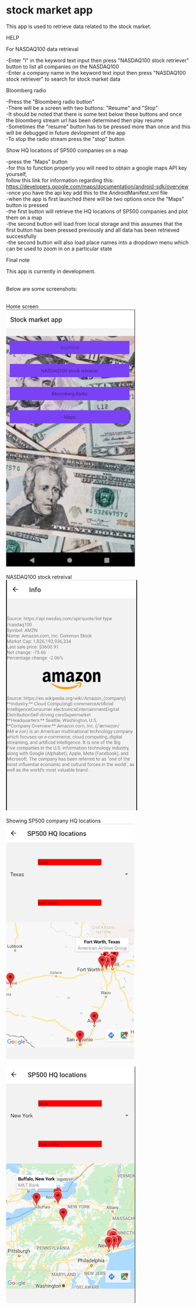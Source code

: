 # stock market app
 
This app is used to retrieve data related to the stock market.

HELP

For NASDAQ100 data retrieval 

-Enter "l" in the keyword text input then press "NASDAQ100 stock retriever" button to list all companies on the NASDAQ100 <br />
-Enter a company name in the keyword text input then press "NASDAQ100 stock retriever" to search for stock market data  <br />

Bloomberg radio

-Press the "Bloomberg radio button" <br />
-There will be a screen with two buttons: "Resume" and "Stop" <br />
-It should be noted that there is some text below these buttons and once the bloomberg stream url has been determined then play resume <br />
-Sometimes the "resume" button has to be pressed more than once and this will be debugged in future devlopment of the app <br />
-To stop the radio stream press the "stop" button <br />

Show HQ locations of SP500 companies on a map

-press the "Maps" button <br />
-for this to function properly you will need to obtain a google maps API key yourself,  <br />
follow this link for information regarding this: https://developers.google.com/maps/documentation/android-sdk/overview <br />
-once you have the api key add this to the AndroidManifest.xml file  <br />
-when the app is first launched there will be two options once the "Maps" button is pressed <br />
-the first button will retrieve the HQ locations of SP500 companies and plot them on a map <br />
-the second button will load from local storage and this assumes that the first button has been pressed previously and all data has been retrieved successfully  <br />
-the second button will also load place names into a dropdown menu which can be used to zoom in on a particular state <br />

Final note

This app is currently in development. <br /> <br />

Below are some screenshots: <br /> <br />

Home screen <br />
![home screen](https://github.com/sjhartley/stock-market-app/blob/main/screenshots/1.PNG)
<br /> <br />
NASDAQ100 stock retreival <br />
![NASDAQ100 stock retreival](https://github.com/sjhartley/stock-market-app/blob/main/screenshots/3.PNG)
<br /> <br />
Showing SP500 company HQ locations <br />
![SP500 HQ locations](https://github.com/sjhartley/stock-market-app/blob/main/screenshots/2.PNG)
<br /> <br />
![SP500 HQ locations](https://github.com/sjhartley/stock-market-app/blob/main/screenshots/4.PNG)
